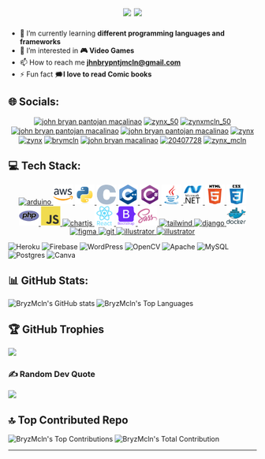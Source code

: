 <h1 align="center">
  <img width="10%" src="https://media0.giphy.com/media/KzJkzjggfGN5Py6nkT/giphy.gif?cid=ecf05e47qjg85psbj19i4as0jyjettm8o58u5jnt90dh6rgr&rid=giphy.gif">
  <a href="https://github.com/DenverCoder1/readme-typing-svg"><img src="https://readme-typing-svg.herokuapp.com?lines=👋+Hey,+my+name's+John+Bryan.;I+love+open-source.;I+love+learning.;&center=true&width=500&height=50"></a>
</h1>

- 🌱 I’m currently learning **different programming languages and frameworks**
- 👀 I’m interested in **🎮 Video Games**
- 📫 How to reach me **jhnbrypntjmcln@gmail.com**
- ⚡ Fun fact 🗯️**I love to read Comic books**

## 🌐 Socials:
<p align="center">
<!-- FACEBOOK -->
<a href="https://fb.com/john bryan pantojan macalinao" target="blank"><img align="center" src="https://raw.githubusercontent.com/rahuldkjain/github-profile-readme-generator/master/src/images/icons/Social/facebook.svg" alt="john bryan pantojan macalinao" height="30" width="40" /></a> 
<!-- INSTAGRAM -->
<a href="https://instagram.com/zynx_50" target="blank"><img align="center" src="https://raw.githubusercontent.com/rahuldkjain/github-profile-readme-generator/master/src/images/icons/Social/instagram.svg" alt="zynx_50" height="30" width="40" /></a>
<!-- TWITTER/X -->
<a href="https://twitter.com/zynxmcln_50" target="blank"><img align="center" src="https://raw.githubusercontent.com/rahuldkjain/github-profile-readme-generator/master/src/images/icons/Social/twitter.svg" alt="zynxmcln_50" height="30" width="40" /></a>
<!-- REDDIT -->
<a href="https://www.reddit.com/user/ZyNx-d-5leepyb0i/" target="blank"><img align="center" src="https://www.iconpacks.net/icons/2/free-reddit-logo-icon-2436-thumb.png" alt="john bryan pantojan macalinao" height="30" width="30" /></a>
<!-- TIKTOK -->
<a href="https://www.tiktok.com/@zynxmcln50" target="blank"><img align="center" src="https://seeklogo.com/images/T/tiktok-icon-logo-1CB398A1BD-seeklogo.com.png" alt="john bryan pantojan macalinao" height="30" width="30" /></a>
<!-- TWITCH -->
<!-- <a href="https://www.twitch.tv/zynx50" target="blank"><img align="center" src="https://static-00.iconduck.com/assets.00/twitch-icon-489x512-jqw4vk2h.png" alt="john bryan pantojan macalinao" height="30" width="30" /></a> -->
<!-- YOUTUBE -->
<a href="https://www.youtube.com/channel/UCA9WFWEMuLa8V9MBw2pBt2g" target="blank"><img align="center" src="https://raw.githubusercontent.com/rahuldkjain/github-profile-readme-generator/master/src/images/icons/Social/youtube.svg" alt="zynx" height="30" width="40" /></a>
<!-- PINTEREST -->
<a href="pinterest.com/ZyNx_50/" target="blank"><img align="center" src="https://www.svgrepo.com/show/183616/pinterest.svg" alt="zynx" height="30" width="40" /></a>
<!-- KAGGLE -->
<a href="https://kaggle.com/brymcln" target="blank"><img align="center" src="https://raw.githubusercontent.com/rahuldkjain/github-profile-readme-generator/master/src/images/icons/Social/kaggle.svg" alt="brymcln" height="30" width="40" /></a>
<!-- LINKED IN -->
<a href="https://linkedin.com/in/john bryan macalinao" target="blank"><img align="center" src="https://raw.githubusercontent.com/rahuldkjain/github-profile-readme-generator/master/src/images/icons/Social/linked-in-alt.svg" alt="john bryan macalinao" height="30" width="40" /></a>
<!-- STACKOVERFLOW -->
<a href="https://stackoverflow.com/users/20407728" target="blank"><img align="center" src="https://raw.githubusercontent.com/rahuldkjain/github-profile-readme-generator/master/src/images/icons/Social/stack-overflow.svg" alt="20407728" height="30" width="40" /></a>
<!-- LEETCODE -->
<a href="https://www.leetcode.com/zynx_mcln" target="blank"><img align="center" src="https://raw.githubusercontent.com/rahuldkjain/github-profile-readme-generator/master/src/images/icons/Social/leet-code.svg" alt="zynx_mcln" height="30" width="40" /></a>
</p>

## 💻 Tech Stack:
<p align="center">
<!-- Arduino -->
<a href="https://www.arduino.cc/" target="_blank" rel="noreferrer"> 
<img src="https://cdn.worldvectorlogo.com/logos/arduino-1.svg" alt="arduino" width="40" height="40"/> </a>
<!-- AWS -->
<a href="https://aws.amazon.com" target="_blank" rel="noreferrer">
<img src="https://raw.githubusercontent.com/devicons/devicon/master/icons/amazonwebservices/amazonwebservices-original-wordmark.svg" alt="aws" width="40" height="40"/>
</a>
<!-- Python -->
<a href="https://www.python.org" target="_blank" rel="noreferrer"> <img src="https://raw.githubusercontent.com/devicons/devicon/master/icons/python/python-original.svg" alt="python" width="40" height="40"/> </a>
<!-- C -->
<a href="https://www.cprogramming.com/" target="_blank" rel="noreferrer"> <img src="https://raw.githubusercontent.com/devicons/devicon/master/icons/c/c-original.svg" alt="c" width="40" height="40"/> </a>
<!-- C++ -->
<a href="https://www.w3schools.com/cpp/" target="_blank" rel="noreferrer"> <img src="https://raw.githubusercontent.com/devicons/devicon/master/icons/cplusplus/cplusplus-original.svg" alt="cplusplus" width="40" height="40"/> </a>
<!-- C# -->
<a href="https://www.w3schools.com/cs/" target="_blank" rel="noreferrer"> <img src="https://raw.githubusercontent.com/devicons/devicon/master/icons/csharp/csharp-original.svg" alt="csharp" width="40" height="40"/>
<!-- Java -->
<a href="https://www.java.com" target="_blank" rel="noreferrer"> <img src="https://raw.githubusercontent.com/devicons/devicon/master/icons/java/java-original.svg" alt="java" width="40" height="40"/> </a> 
</a>
<!-- .NET -->
<a href="https://dotnet.microsoft.com/" target="_blank" rel="noreferrer"> <img src="https://raw.githubusercontent.com/devicons/devicon/master/icons/dot-net/dot-net-original-wordmark.svg" alt="dotnet" width="40" height="40"/> </a>
<!-- HTML5 -->
<a href="https://www.w3.org/html/" target="_blank" rel="noreferrer"> <img src="https://raw.githubusercontent.com/devicons/devicon/master/icons/html5/html5-original-wordmark.svg" alt="html5" width="40" height="40"/> </a>
<!-- CSS3 -->
<a href="https://www.w3schools.com/css/" target="_blank" rel="noreferrer"> <img src="https://raw.githubusercontent.com/devicons/devicon/master/icons/css3/css3-original-wordmark.svg" alt="css3" width="40" height="40"/> </a>
<!-- PHP -->
<a href="https://www.php.net" target="_blank" rel="noreferrer"> <img src="https://raw.githubusercontent.com/devicons/devicon/master/icons/php/php-original.svg" alt="php" width="40" height="40"/> </a>
<!-- JavaScript -->
<a href="https://developer.mozilla.org/en-US/docs/Web/JavaScript" target="_blank" rel="noreferrer"> <img src="https://raw.githubusercontent.com/devicons/devicon/master/icons/javascript/javascript-original.svg" alt="javascript" width="40" height="40"/> </a>
<!-- Chart.js -->
<a href="https://www.chartjs.org" target="_blank" rel="noreferrer"> <img src="https://www.chartjs.org/media/logo-title.svg" alt="chartjs" width="40" height="40"/> </a>
<!-- React -->
<a href="https://reactjs.org/" target="_blank" rel="noreferrer"> <img src="https://raw.githubusercontent.com/devicons/devicon/master/icons/react/react-original-wordmark.svg" alt="react" width="40" height="40"/> </a>
<!-- Bootstrap -->
<a href="https://getbootstrap.com" target="_blank" rel="noreferrer"> <img src="https://raw.githubusercontent.com/devicons/devicon/master/icons/bootstrap/bootstrap-plain-wordmark.svg" alt="bootstrap" width="40" height="40"/> </a>
<!-- Sass -->
<a href="https://sass-lang.com" target="_blank" rel="noreferrer"> <img src="https://raw.githubusercontent.com/devicons/devicon/master/icons/sass/sass-original.svg" alt="sass" width="40" height="40"/> </a>
<!-- Tailwind CSS -->
<a href="https://tailwindcss.com/" target="_blank" rel="noreferrer"> <img src="https://www.vectorlogo.zone/logos/tailwindcss/tailwindcss-icon.svg" alt="tailwind" width="40" height="40"/> </a>
<!-- Django -->
<a href="https://www.djangoproject.com/" target="_blank" rel="noreferrer"> <img src="https://cdn.worldvectorlogo.com/logos/django.svg" alt="django" width="40" height="40"/> </a>
<!-- Docker -->
<a href="https://www.docker.com/" target="_blank" rel="noreferrer"> <img src="https://raw.githubusercontent.com/devicons/devicon/master/icons/docker/docker-original-wordmark.svg" alt="docker" width="40" height="40"/> </a>
<!-- Figma -->
<a href="https://www.figma.com/" target="_blank" rel="noreferrer"> <img src="https://www.vectorlogo.zone/logos/figma/figma-icon.svg" alt="figma" width="40" height="40"/> </a>
<!-- Git -->
<a href="https://git-scm.com/" target="_blank" rel="noreferrer"> <img src="https://www.vectorlogo.zone/logos/git-scm/git-scm-icon.svg" alt="git" width="40" height="40"/> </a>
<!-- Photoshop -->
<a href="https://www.adobe.com/in/products/photoshop.html" target="_blank" rel="noreferrer"> <img src="https://upload.wikimedia.org/wikipedia/commons/a/af/Adobe_Photoshop_CC_icon.svg" alt="illustrator" width="40" height="40"/> </a>
<!-- Illustrator -->
<a href="https://www.adobe.com/in/products/illustrator.html" target="_blank" rel="noreferrer"> <img src="https://www.vectorlogo.zone/logos/adobe_illustrator/adobe_illustrator-icon.svg" alt="illustrator" width="40" height="40"/> </a>
</p>

 ![Heroku](https://img.shields.io/badge/heroku-%23430098.svg?style=for-the-badge&logo=heroku&logoColor=white) 
 ![Firebase](https://img.shields.io/badge/firebase-%23039BE5.svg?style=for-the-badge&logo=firebase) 
 ![WordPress](https://img.shields.io/badge/WordPress-%23117AC9.svg?style=for-the-badge&logo=WordPress&logoColor=white) 
 ![OpenCV](https://img.shields.io/badge/opencv-%23white.svg?style=for-the-badge&logo=opencv&logoColor=white) 
 ![Apache](https://img.shields.io/badge/apache-%23D42029.svg?style=for-the-badge&logo=apache&logoColor=white) 
 ![MySQL](https://img.shields.io/badge/mysql-4479A1.svg?style=for-the-badge&logo=mysql&logoColor=white) 
 ![Postgres](https://img.shields.io/badge/postgres-%23316192.svg?style=for-the-badge&logo=postgresql&logoColor=white) 
 ![Canva](https://img.shields.io/badge/%20canva-%2331A8FF.svg?style=for-the-badge&logo=canva&logoColor=white)

## 📊 GitHub Stats:
![BryzMcln's GitHub stats](https://github-readme-stats.vercel.app/api?username=BryzMcln&show_icons=true&theme=dark&hide_border=false&include_all_commits=true&count_private=trueshow=reviews,discussions_started,discussions_answered,prs_merged,prs_merged_percentage)
![BryzMcln's Top Languages](https://github-readme-stats.vercel.app/api/top-langs/?username=BryzMcln&theme=dark&hide_border=false&include_all_commits=true&count_private=true&layout=compact)

## 🏆 GitHub Trophies
![](https://github-profile-trophy.vercel.app/?username=BryzMcln&theme=dark&no-frame=false&no-bg=false&margin-w=4)

### ✍️ Random Dev Quote
![](https://quotes-github-readme.vercel.app/api?type=horizontal&theme=dark)

## 🔝 Top Contributed Repo
![BryzMcln's Top Contributions](https://github-contributor-stats.vercel.app/api?username=BryzMcln&limit=5&theme=dark&combine_all_yearly_contributions=true)
![BryzMcln's Total Contribution](https://github-readme-streak-stats.herokuapp.com/?user=BryzMcln&theme=dark&hide_border=false)

---